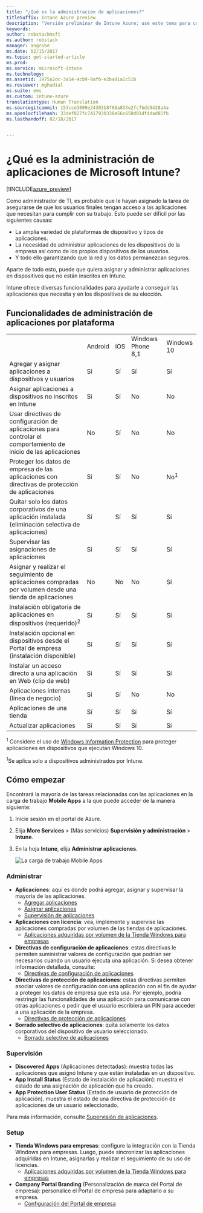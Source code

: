 ```yaml
---
title: "¿Qué es la administración de aplicaciones?"
titleSuffix: Intune Azure preview
description: "Versión preliminar de Intune Azure: use este tema para conocer los aspectos básicos sobre la administración de aplicaciones con Microsoft Intune"
keywords: 
author: robstackmsft
ms.author: robstack
manager: angrobe
ms.date: 02/15/2017
ms.topic: get-started-article
ms.prod: 
ms.service: microsoft-intune
ms.technology: 
ms.assetid: 1975a2dc-3a14-4cb9-9afb-e2ba01a1c51b
ms.reviewer: mghadial
ms.suite: ems
ms.custom: intune-azure
translationtype: Human Translation
ms.sourcegitcommit: 153cce3809e24303b8f88a833e2fc7bdd9428a4a
ms.openlocfilehash: 33def827fc7417930338e56c650d01df4dad85fb
ms.lasthandoff: 02/18/2017


---
```


# <a name="what-is-microsoft-intune-app-management"></a>¿Qué es la administración de aplicaciones de Microsoft Intune?


[!INCLUDE[azure_preview](../includes/azure_preview.md)]


Como administrador de TI, es probable que le hayan asignado la tarea de asegurarse de que los usuarios finales tengan acceso a las aplicaciones que necesitan para cumplir con su trabajo. Esto puede ser difícil por las siguientes causas:
- La amplia variedad de plataformas de dispositivo y tipos de aplicaciones.
- La necesidad de administrar aplicaciones de los dispositivos de la empresa así como de los propios dispositivos de los usuarios.
- Y todo ello garantizando que la red y los datos permanezcan seguros. 

Aparte de todo esto, puede que quiera asignar y administrar aplicaciones en dispositivos que no están inscritos en Intune.

Intune ofrece diversas funcionalidades para ayudarle a conseguir las aplicaciones que necesita y en los dispositivos de su elección.

## <a name="app-management-capabilities-by-platform"></a>Funcionalidades de administración de aplicaciones por plataforma

||||||
|-|-|-|-|-|
|&nbsp; |Android|iOS|Windows Phone 8,1|Windows 10|
|Agregar y asignar aplicaciones a dispositivos y usuarios|Sí|Sí|Sí|Sí|
|Asignar aplicaciones a dispositivos no inscritos en Intune|Sí|Sí|No|No|
|Usar directivas de configuración de aplicaciones para controlar el comportamiento de inicio de las aplicaciones|No|Sí|No|No|
|Proteger los datos de empresa de las aplicaciones con directivas de protección de aplicaciones|Sí|Sí|No|No<sup>1</sup>|
|Quitar solo los datos corporativos de una aplicación instalada (eliminación selectiva de aplicaciones)|Sí|Sí|Sí|Sí|
|Supervisar las asignaciones de aplicaciones|Sí|Sí|Sí|Sí|
|Asignar y realizar el seguimiento de aplicaciones compradas por volumen desde una tienda de aplicaciones|No|No|No|Sí|
|Instalación obligatoria de aplicaciones en dispositivos (requerido)<sup>2</sup>|Sí|Sí|Sí|Sí|
|Instalación opcional en dispositivos desde el Portal de empresa (instalación disponible)|Sí|Sí|Sí|Sí|
|Instalar un acceso directo a una aplicación en Web (clip de web)|Sí|Sí|Sí|Sí|
|Aplicaciones internas (línea de negocio)|Sí|Sí|No|No|
|Aplicaciones de una tienda|Sí|Sí|Sí|Sí|
|Actualizar aplicaciones|Sí|Sí|Sí|Sí|

<sup>1</sup> Considere el uso de [Windows Information Protection](/intune-azure/configure-devices/how-to-configure-windows-information-protection) para proteger aplicaciones en dispositivos que ejecutan Windows 10.

<sup>1</sup>Se aplica solo a dispositivos administrados por Intune.


## <a name="how-to-get-started"></a>Cómo empezar

Encontrará la mayoría de las tareas relacionadas con las aplicaciones en la carga de trabajo **Mobile Apps** a la que puede acceder de la manera siguiente:

1. Inicie sesión en el portal de Azure.
2. Elija **More Services** >  (Más servicios) **Supervisión y administración** > **Intune**.
3. En la hoja **Intune**, elija **Administrar aplicaciones**.

    ![La carga de trabajo Mobile Apps](./media/apps-workload.png)

### <a name="manage"></a>Administrar
- **Aplicaciones**: aquí es donde podrá agregar, asignar y supervisar la mayoría de las aplicaciones. 
    - [Agregar aplicaciones](add-apps.md)
    - [Asignar aplicaciones](deploy-apps.md)
    - [Supervisión de aplicaciones](monitor-apps.md)
- **Aplicaciones con licencia**: vea, implemente y supervise las aplicaciones compradas por volumen de las tiendas de aplicaciones.
    - [Aplicaciones adquiridas por volumen de la Tienda Windows para empresas](wsfb-apps.md)
- **Directivas de configuración de aplicaciones**: estas directivas le permiten suministrar valores de configuración que podrían ser necesarios cuando un usuario ejecuta una aplicación. Si desea obtener información detallada, consulte:
    - [Directivas de configuración de aplicaciones](app-configuration-policies.md)
- **Directivas de protección de aplicaciones**: estas directivas permiten asociar valores de configuración con una aplicación con el fin de ayudar a proteger los datos de empresa que esta usa. Por ejemplo, podría restringir las funcionalidades de una aplicación para comunicarse con otras aplicaciones o pedir que el usuario escribiera un PIN para acceder a una aplicación de la empresa.
    - [Directivas de protección de aplicaciones](app-protection-policies.md)
- **Borrado selectivo de aplicaciones**: quita solamente los datos corporativos del dispositivo de usuario seleccionado.
    - [Borrado selectivo de aplicaciones](app-selective-wipe.md)

### <a name="monitor"></a>Supervisión
- **Discovered Apps** (Aplicaciones detectadas): muestra todas las aplicaciones que asignó Intune y que están instaladas en un dispositivo.
- **App Install Status** (Estado de instalación de aplicación): muestra el estado de una asignación de aplicación que ha creado.
- **App Protection User Status** (Estado de usuario de protección de aplicación). muestra el estado de una directiva de protección de aplicaciones de un usuario seleccionado.

Para más información, consulte [Supervisión de aplicaciones](monitor-apps.md).

### <a name="setup"></a>Setup
<!--- **iOS VPP Tokens**
    - [iOS volume-purchased apps](ios-vpp-apps.md) --->
- **Tienda Windows para empresas**: configure la integración con la Tienda Windows para empresas. Luego, puede sincronizar las aplicaciones adquiridas en Intune, asignarlas y realizar el seguimiento de su uso de licencias. 
    - [Aplicaciones adquiridas por volumen de la Tienda Windows para empresas](wsfb-apps.md)
- **Company Portal Branding** (Personalización de marca del Portal de empresa): personalice el Portal de empresa para adaptarlo a su empresa. 
    - [Configuración del Portal de empresa](company-portal-app.md)

